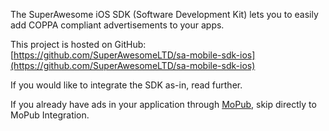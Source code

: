 The SuperAwesome iOS SDK (Software Development Kit) lets you to easily add COPPA compliant advertisements to your apps.

This project is hosted on GitHub: [https://github.com/SuperAwesomeLTD/sa-mobile-sdk-ios](https://github.com/SuperAwesomeLTD/sa-mobile-sdk-ios)

If you would like to integrate the SDK as-in, read further.

If you already have ads in your application through [MoPub](http://www.mopub.com), skip directly to MoPub Integration.
